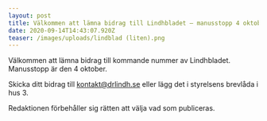 ```yaml
---
layout: post
title: Välkommen att lämna bidrag till Lindhbladet – manusstopp 4 oktober
date: 2020-09-14T14:43:07.920Z
teaser: /images/uploads/lindblad (liten).png
---
```

Välkommen att lämna bidrag till kommande nummer av Lindhbladet. Manusstopp är den 4 oktober. 

Skicka ditt bidrag till [kontakt@drlindh.se](<mailto: drlindh@gmail.com>) eller lägg det i styrelsens brevlåda i hus 3.

Redaktionen förbehåller sig rätten att välja vad som publiceras.